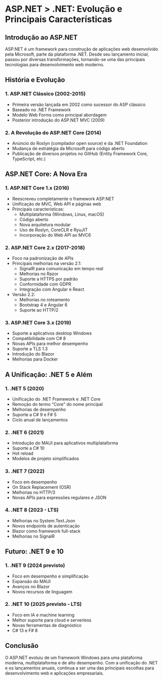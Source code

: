 # ASP.NET > .NET: Evolução e Principais Características

## Introdução ao ASP.NET

ASP.NET é um framework para construção de aplicações web desenvolvido pela Microsoft, parte da plataforma .NET. Desde seu lançamento inicial, passou por diversas transformações, tornando-se uma das principais tecnologias para desenvolvimento web moderno.

## História e Evolução

### 1. ASP.NET Clássico (2002-2015)

- Primeira versão lançada em 2002 como sucessor do ASP clássico
- Baseado no .NET Framework
- Modelo Web Forms como principal abordagem
- Posterior introdução do ASP.NET MVC (2009)

### 2. A Revolução do ASP.NET Core (2014)

- Anúncio do Roslyn (compilador open source) e da .NET Foundation
- Mudança de estratégia da Microsoft para código aberto
- Publicação de diversos projetos no GitHub (Entity Framework Core, TypeScript, etc.)

## ASP.NET Core: A Nova Era

### 1. ASP.NET Core 1.x (2016)

- Reescreveu completamente o framework ASP.NET
- Unificação de MVC, Web API e páginas web
- Principais características:
  - Multiplataforma (Windows, Linux, macOS)
  - Código aberto
  - Nova arquitetura modular
  - Uso de Roslyn, CoreCLR e RyuJIT
  - Incorporação do Web API ao MVC6

### 2. ASP.NET Core 2.x (2017-2018)

- Foco na padronização de APIs
- Principais melhorias na versão 2.1:
  - SignalR para comunicação em tempo real
  - Melhorias no Razor
  - Suporte a HTTPS por padrão
  - Conformidade com GDPR
  - Integração com Angular e React
- Versão 2.2:
  - Melhorias no roteamento
  - Bootstrap 4 e Angular 6
  - Suporte ao HTTP/2

### 3. ASP.NET Core 3.x (2019)

- Suporte a aplicativos desktop Windows
- Compatibilidade com C# 8
- Novas APIs para melhor desempenho
- Suporte a TLS 1.3
- Introdução do Blazor
- Melhorias para Docker

## A Unificação: .NET 5 e Além

### 1. .NET 5 (2020)

- Unificação do .NET Framework e .NET Core
- Remoção do termo "Core" do nome principal
- Melhorias de desempenho
- Suporte a C# 9 e F# 5
- Ciclo anual de lançamentos

### 2. .NET 6 (2021)

- Introdução do MAUI para aplicativos multiplataforma
- Suporte a C# 10
- Hot reload
- Modelos de projeto simplificados

### 3. .NET 7 (2022)

- Foco em desempenho
- On Stack Replacement (OSR)
- Melhorias no HTTP/3
- Novas APIs para expressões regulares e JSON

### 4. .NET 8 (2023 - LTS)

- Melhorias no System.Text.Json
- Novos endpoints de autenticação
- Blazor como framework full-stack
- Melhorias no SignalR

## Futuro: .NET 9 e 10

### 1. .NET 9 (2024 previsto)

- Foco em desempenho e simplificação
- Expansão do MAUI
- Avanços no Blazor
- Novos recursos de linguagem

### 2. .NET 10 (2025 previsto - LTS)

- Foco em IA e machine learning
- Melhor suporte para cloud e serverless
- Novas ferramentas de diagnóstico
- C# 13 e F# 8

## Conclusão

O ASP.NET evoluiu de um framework Windows para uma plataforma moderna, multiplataforma e de alto desempenho. Com a unificação do .NET e os lançamentos anuais, continua a ser uma das principais escolhas para desenvolvimento web e aplicações empresariais.
